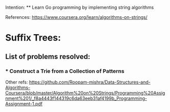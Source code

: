Intention:
** Learn Go programming by implementing string algorithms

References:
https://www.coursera.org/learn/algorithms-on-strings/

Suffix Trees:
============

## List of problems resolved:

### * Construct a Trie from a Collection of Patterns


Other refs:
https://github.com/Roopam-mishra/Data-Structures-and-Algorithms-Coursera/blob/master/Algorithm%20on%20Strings/Programming%20Assignment%201/_f8a4443f144319c6da63eeb31af4199b_Programming-Assignment-1.pdf